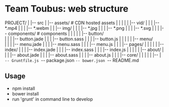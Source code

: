 # Team Toubus: web structure

PROJECT/
|
|-- src
|		|--	assets/								# CDN hosted assets
|		|		|
|		|		|-- vid/
|		|		|		|-- *.mp4
|		|		|		|-- *.webm
|		|		|-- img/
|		|		|		|-- *.jpg
|		|		|		|-- *.png
|		|		|		|-- *.svg
|		|
|		|--	components/						# components
|		|		|
|		|		|-- button/      
|		|		|   |-- button.jade
|		|		|   |-- button.sass
|		|		|   |-- button.js
|		|		|
|		|		|-- menu/             
|		|		|   |-- menu.jade
|		|		|   |-- menu.sass
|		|		|   |-- menu.js
|		|
|		|--	pages/
|		|		|
|		|		|-- index/
|		|		|		|-- index.jade
|		|		|		|-- index.sass
|		|		|		|-- index.js
|		|		|
|		|		|-- about/
|		|		|		|-- about.jade
|		|		|		|-- about.sass
|		|		|		|-- about.js
|		|
|		|--	core/
|		|		|
|		|		|--
|
`-- Gruntfile.js
`-- package.json
`-- bower.json
`-- README.md


## Usage
- npm install
- bower install
- run 'grunt' in command line to develop
